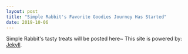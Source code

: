 ```yaml
---
layout: post
title: "Simple Rabbit's Favorite Goodies Journey Has Started"
date: 2019-10-06
---
```

Simple Rabbit's tasty treats will be posted here~
This site is powered by: [Jekyll](http://jekyllrb.com).
